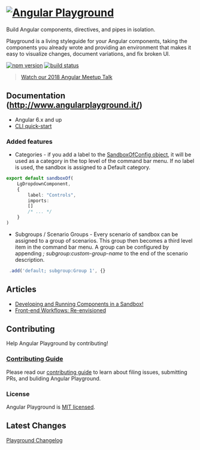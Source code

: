 # [![Angular Playground](./assets/angular-playground.png)](./assets/angular-playground.png)

Build Angular components, directives, and pipes in isolation.

Playground is a living styleguide for your Angular components, taking the components you already
wrote and providing an environment that makes it easy to visualize changes, document variations, and
fix broken UI.

[![npm version](https://badge.fury.io/js/angular-playground.svg)](https://badge.fury.io/js/angular-playground)
[![build status](https://travis-ci.org/SoCreate/angular-playground.svg?branch=master)](https://travis-ci.org/SoCreate/angular-playground)


> [Watch our 2018 Angular Meetup Talk](https://www.youtube.com/watch?v=QfvwQEJVOig&t)

## Documentation (<http://www.angularplayground.it/>)

* Angular 6.x and up
* [CLI quick-start](http://www.angularplayground.it/docs/getting-started/angular-cli)

### Added features

* Categories - if you add a label to the [SandboxOfConfig object](http://www.angularplayground.it/docs/api/sandbox), it will be used as a category in the top level of the command bar menu. If no label is used, the sandbox is assigned to a Default category.

```typescript
export default sandboxOf( 
    LgDropdownComponent,
    {
        label: "Controls",
        imports: 
        []
        /* ... */
    }
)
```

* Subgroups / Scenario Groups - Every scenario of sandbox can be assigned to a group of scenarios. This group then becomes a third level item in the command bar menu. A group can be configured by appending *; subgroup:custom-group-name* to the end of the scenario description.

```typescript
 .add('default; subgroup:Group 1', {} 
```

## Articles

* [Developing and Running Components in a Sandbox!](https://blog.codewithdan.com/2017/11/21/angular-playground-developing-and-running-components-in-a-sandbox/)
* [Front-end Workflows: Re-envisioned](https://hackernoon.com/front-end-workflow-re-envisioned-43f800bb01bd)

## Contributing

Help Angular Playground by contributing!

### [Contributing Guide](./CONTRIBUTING.md)

Please read our [contributing guide](./CONTRIBUTING.md) to learn about filing issues, submitting PRs, and buliding
Angular Playground.

### License

Angular Playground is [MIT licensed](./LICENSE).

## Latest Changes

[Playground Changelog](./packages/angular-playground/CHANGELOG.md)
